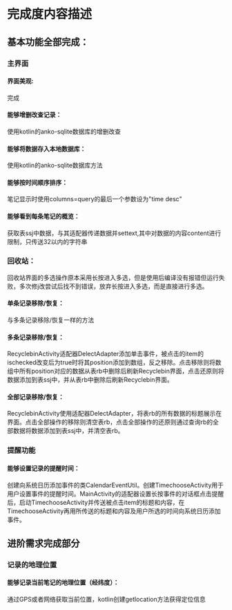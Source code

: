 # 完成度内容描述
## 基本功能全部完成：
### 主界面
#### 界面美观:
完成
#### 能够增删改查记录：
使用kotlin的anko-sqlite数据库的增删改查
#### 能够将数据存入本地数据库：
使用kotlin的anko-sqlite数据库方法
#### 能够按时间顺序排序：
笔记显示时使用columns=query的最后一个参数设为"time desc"
#### 能够看到每条笔记的概览：
获取表ssj中数据，与其适配器传递数据并settext,其中对数据的内容content进行限制，只传送32以内的字符串
### 回收站：
回收站界面的多选操作原本采用长按进入多选，但是使用后编译没有报错但运行失败，多次修j改尝试后找不到错误，放弃长按进入多选，而是直接进行多选。
#### 单条记录移除/恢复：
与多条记录移除/恢复一样的方法
#### 多条记录移除/恢复：
RecyclebinActivity适配器DelectAdapter添加单击事件，被点击的item的ischecked改变后为true时将其position添加到数组，反之移除。点击移除则将数组中所有position对应的数据从表rb中删除后刷新Recyclebin界面，点击还原则将数据添加到表ssj中，并从表rb中删除后刷新Recyclebin界面。
#### 全部记录移除/恢复：
RecyclebinActivity使用适配器DelectAdapter，将表rb的所有数据的标题展示在界面。点击全部操作的移除则清空表rb，点击全部操作的还原则通过查询rb的全部数据将数据添加到表ssj中，并清空表rb。
### 提醒功能
#### 能够设置记录的提醒时间：
创建向系统日历添加事件的类CalendarEventUtil。创建TimechooseActivity用于用户设置事件的提醒时间。MainActivity的适配器设置长按事件的对话框点击提醒后，启动TimechooseActivity并传送被点击item的标题和内容，在TimechooseActivity再用所传送的标题和内容及用户所选的时间向系统日历添加事件。
## 进阶需求完成部分
### 记录的地理位置
#### 能够记录当前笔记的地理位置（经纬度）：
通过GPS或者网络获取当前位置，kotlin创建getlocation方法获得定位信息

